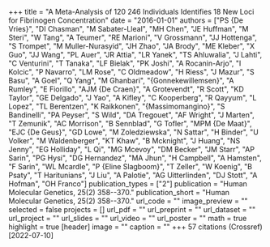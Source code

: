 +++
title = "A Meta-Analysis of 120 246 Individuals Identifies 18 New Loci for Fibrinogen Concentration"
date = "2016-01-01"
authors = ["PS {De Vries}", "DI Chasman", "M Sabater-Lleal", "MH Chen", "JE Huffman", "M Steri", "W Tang", "A Teumer", "RE Marioni", "V Grossmann", "JJ Hottenga", "S Trompet", "M Muller-Nurasyid", "JH Zhao", "JA Brody", "ME Kleber", "X Guo", "JJ Wang", "PL Auer", "JR Attia", "LR Yanek", "TS Ahluwalia", "J Lahti", "C Venturini", "T Tanaka", "LF Bielak", "PK Joshi", "A Rocanin-Arjo", "I Kolcic", "P Navarro", "LM Rose", "C Oldmeadow", "H Riess", "J Mazur", "S Basu", "A Goel", "Q Yang", "M Ghanbari", "{Gonnekewillemsen}", "A Rumley", "E Fiorillo", "AJM {De Craen}", "A Grotevendt", "R Scott", "KD Taylor", "GE Delgado", "J Yao", "A Kifley", "C Kooperberg", "R Qayyum", "L Lopez", "TL Berentzen", "K Raikkonen", "{Massimomangino}", "S Bandinelli", "PA Peyser", "S Wild", "DA Tregouet", "AF Wright", "J Marten", "T Zemunik", "AC Morrison", "B Sennblad", "G Tofler", "MPM {De Maat}", "EJC {De Geus}", "GD Lowe", "M Zoledziewska", "N Sattar", "H Binder", "U Volker", "M Waldenberger", "KT Khaw", "B Mcknight", "J Huang", "NS Jenny", "EG Holliday", "L Qi", "MG Mcevoy", "DM Becker", "JM Starr", "AP Sarin", "PG Hysi", "DG Hernandez", "MA Jhun", "H Campbell", "A Hamsten", "F Sarin", "WL Mcardle", "P {Eline Slagboom}", "T Zeller", "W Koenig", "B Psaty", "T Haritunians", "J Liu", "A Palotie", "AG Uitterlinden", "DJ Stott", "A Hofman", "OH Franco"]
publication_types = ["2"]
publication = "Human Molecular Genetics, 25(2) 358--370."
publication_short = "Human Molecular Genetics, 25(2) 358--370."
url_code = ""
image_preview = ""
selected = false
projects = []
url_pdf = ""
url_preprint = ""
url_dataset = ""
url_project = ""
url_slides = ""
url_video = ""
url_poster = ""
math = true
highlight = true
[header]
image = ""
caption = ""
+++
57 citations (Crossref) [2022-07-10]
